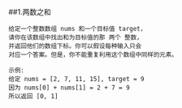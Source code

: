 ##1.两数之和

    给定一个整数数组 nums 和一个目标值 target，
    请你在该数组中找出和为目标值的那 两个 整数，
    并返回他们的数组下标。你可以假设每种输入只会
    对应一个答案。但是，你不能重复利用这个数组中同样的元素。
    
    示例:
    给定 nums = [2, 7, 11, 15], target = 9
    因为 nums[0] + nums[1] = 2 + 7 = 9
    所以返回 [0, 1]